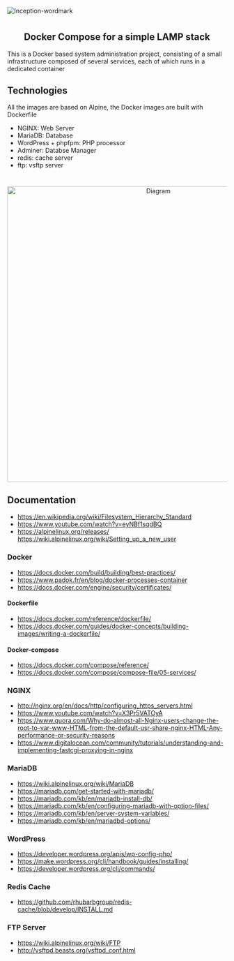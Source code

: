 ![Inception-wordmark](https://github.com/user-attachments/assets/b10461e2-90a5-4384-a5ae-caf9c5eb6d91)


#
<h2 align="center">
Docker Compose for a simple LAMP stack
</h2>

This is a Docker based system administration project, consisting of a small infrastructure composed of several services, each of which runs in a dedicated container

## Technologies
All the images are based on Alpine, the Docker images are built with Dockerfile

- NGINX: Web Server
- MariaDB: Database
- WordPress + phpfpm: PHP processor
- Adminer: Databse Manager
- redis: cache server
- ftp: vsftp server

#
<div align="center">
<img width="678" alt="Diagram" src="https://github.com/user-attachments/assets/b4ee89bf-c25d-4eb9-9d5f-0e32f7da723c">
</div>

## Documentation

- https://en.wikipedia.org/wiki/Filesystem_Hierarchy_Standard
- https://www.youtube.com/watch?v=eyNBf1sqdBQ
- https://alpinelinux.org/releases/
https://wiki.alpinelinux.org/wiki/Setting_up_a_new_user

### Docker
- https://docs.docker.com/build/building/best-practices/
- https://www.padok.fr/en/blog/docker-processes-container
- https://docs.docker.com/engine/security/certificates/

#### Dockerfile
- https://docs.docker.com/reference/dockerfile/
- https://docs.docker.com/guides/docker-concepts/building-images/writing-a-dockerfile/

#### Docker-compose
- https://docs.docker.com/compose/reference/
- https://docs.docker.com/compose/compose-file/05-services/

### NGINX
- http://nginx.org/en/docs/http/configuring_https_servers.html
- https://www.youtube.com/watch?v=X3Pr5VATOyA
- https://www.quora.com/Why-do-almost-all-Nginx-users-change-the-root-to-var-www-HTML-from-the-default-usr-share-nginx-HTML-Any-performance-or-security-reasons
- https://www.digitalocean.com/community/tutorials/understanding-and-implementing-fastcgi-proxying-in-nginx

### MariaDB
- https://wiki.alpinelinux.org/wiki/MariaDB
- https://mariadb.com/get-started-with-mariadb/
- https://mariadb.com/kb/en/mariadb-install-db/
- https://mariadb.com/kb/en/configuring-mariadb-with-option-files/
- https://mariadb.com/kb/en/server-system-variables/
- https://mariadb.com/kb/en/mariadbd-options/

### WordPress
- https://developer.wordpress.org/apis/wp-config-php/
- https://make.wordpress.org/cli/handbook/guides/installing/
- https://developer.wordpress.org/cli/commands/

### Redis Cache
- https://github.com/rhubarbgroup/redis-cache/blob/develop/INSTALL.md

### FTP Server
- https://wiki.alpinelinux.org/wiki/FTP
- http://vsftpd.beasts.org/vsftpd_conf.html


